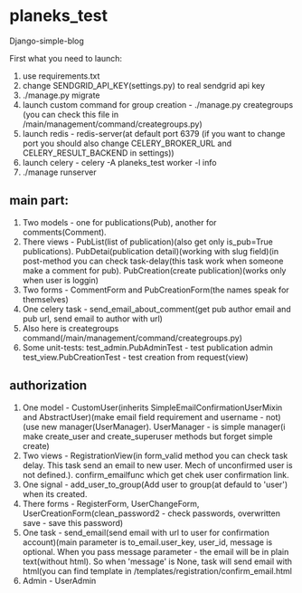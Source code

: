 # planeks_test
Django-simple-blog

First what you need to launch:

1. use requirements.txt
2. change SENDGRID_API_KEY(settings.py) to real sendgrid api key
3. ./manage.py migrate
4. launch custom command for group creation - ./manage.py creategroups (you can check this file in /main/management/command/creategroups.py)
5. launch redis - redis-server(at default port 6379 (if you want to change port you should also change CELERY_BROKER_URL and CELERY_RESULT_BACKEND in settings))
6. launch celery - celery -A planeks_test worker -l info
7. ./manage runserver


## main part:
  1. Two models - one for publications(Pub), another for comments(Comment).
  2. There views - 
    PubList(list of publication)(also get only is_pub=True publications). 
    PubDetai(publication detail)(working with slug field)(in post-method you can check task-delay(this task work when someone make a comment for pub).
    PubCreation(create publication)(works only when user is loggin)
  3. Two forms - CommentForm and PubCreationForm(the names speak for themselves)
  4. One celery task - send_email_about_comment(get pub author email and pub url, send email to author with url)
  5. Also here is creategroups command(/main/management/command/creategroups.py)
  6. Some unit-tests:
    test_admin.PubAdminTest - test publication admin
    test_view.PubCreationTest - test creation from request(view)
##  authorization
  1. One model - CustomUser(inherits SimpleEmailConfirmationUserMixin and AbstractUser)(make email field requirement and username - not)(use new manager(UserManager). UserManager - is simple manager(i make create_user and create_superuser methods but forget simple create)
  2. Two views - RegistrationView(in form_valid method you can check task delay. This task send an email to new user. Mech of unconfirmed user is not defined.). confirm_emailfunc  which get chek user confirmation link.
  3. One signal - add_user_to_group(Add user to group(at defauld to 'user') when its created.
  4. There forms - RegisterForm, UserChangeForm, UserCreationForm(clean_password2 - check passwords, overwritten save - save this password)
  5. One task - send_email(send email with url to user for confirmation account)(main parameter is to_email.user_key, user_id, message is optional. When you pass message parameter - the email will be in plain text(without html). So when 'message' is None, task will send email with html(you can find template in /templates/registration/confirm_email.html
  6. Admin - UserAdmin
  
